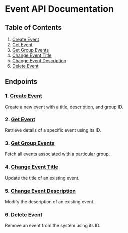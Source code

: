 # Event API Documentation

## Table of Contents

1. [Create Event](./endpoints/createEvent.md)
2. [Get Event](endpoints/getEvent.md)
3. [Get Group Events](endpoints/getGroupEvents.md)
4. [Change Event Title](endpoints/changeTitle.md)
5. [Change Event Description](endpoints/changeDescription.md)
6. [Delete Event](endpoints/deleteEvent.md)

## Endpoints

### 1. [Create Event](endpoints/createEvent.md)

Create a new event with a title, description, and group ID.

### 2. [Get Event](endpoints/getEvent.md)

Retrieve details of a specific event using its ID.

### 3. [Get Group Events](endpoints/getGroupEvents.md)

Fetch all events associated with a particular group.

### 4. [Change Event Title](endpoints/changeTitle.md)

Update the title of an existing event.

### 5. [Change Event Description](endpoints/changeDescription.md)

Modify the description of an existing event.

### 6. [Delete Event](endpoints/deleteEvent.md)

Remove an event from the system using its ID.
